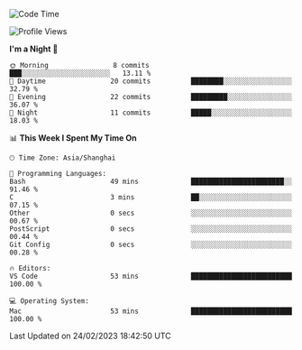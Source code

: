 <!--START_SECTION:waka-->
![Code Time](http://img.shields.io/badge/Code%20Time-47%20hrs%2040%20mins-blue)

![Profile Views](http://img.shields.io/badge/Profile%20Views-1-blue)

**I'm a Night 🦉** 

```text
🌞 Morning                8 commits           ███░░░░░░░░░░░░░░░░░░░░░░   13.11 % 
🌆 Daytime                20 commits          ████████░░░░░░░░░░░░░░░░░   32.79 % 
🌃 Evening                22 commits          █████████░░░░░░░░░░░░░░░░   36.07 % 
🌙 Night                  11 commits          █████░░░░░░░░░░░░░░░░░░░░   18.03 % 
```


📊 **This Week I Spent My Time On** 

```text
🕑︎ Time Zone: Asia/Shanghai

💬 Programming Languages: 
Bash                     49 mins             ███████████████████████░░   91.46 % 
C                        3 mins              ██░░░░░░░░░░░░░░░░░░░░░░░   07.15 % 
Other                    0 secs              ░░░░░░░░░░░░░░░░░░░░░░░░░   00.67 % 
PostScript               0 secs              ░░░░░░░░░░░░░░░░░░░░░░░░░   00.44 % 
Git Config               0 secs              ░░░░░░░░░░░░░░░░░░░░░░░░░   00.28 % 

🔥 Editors: 
VS Code                  53 mins             █████████████████████████   100.00 % 

💻 Operating System: 
Mac                      53 mins             █████████████████████████   100.00 % 
```


 Last Updated on 24/02/2023 18:42:50 UTC
<!--END_SECTION:waka-->